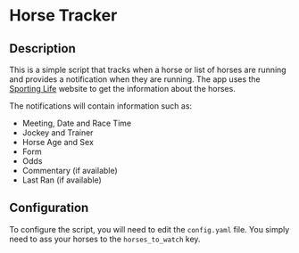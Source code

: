 # Horse Tracker

## Description

This is a simple script that tracks when a horse or list of horses are running and provides a notification when they are running.
The app uses the [Sporting Life](https://www.sportinglife.com/) website to get the information about the horses.

The notifications will contain information such as:

* Meeting, Date and Race Time
* Jockey and Trainer
* Horse Age and Sex
* Form
* Odds
* Commentary (if available)
* Last Ran (if available)

## Configuration

To configure the script, you will need to edit the `config.yaml` file. You simply need to ass your horses to the `horses_to_watch` key.